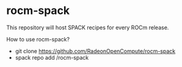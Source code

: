 # rocm-spack
This repository will host SPACK recipes for every ROCm release.

How to use rocm-spack?
- git clone https://github.com/RadeonOpenCompute/rocm-spack
- spack repo add <clone path>/rocm-spack
